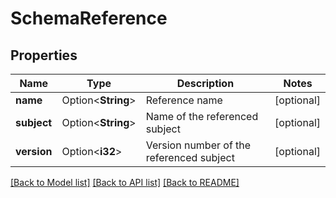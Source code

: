 # SchemaReference

## Properties

Name | Type | Description | Notes
------------ | ------------- | ------------- | -------------
**name** | Option<**String**> | Reference name | [optional]
**subject** | Option<**String**> | Name of the referenced subject | [optional]
**version** | Option<**i32**> | Version number of the referenced subject | [optional]

[[Back to Model list]](../README.md#documentation-for-models) [[Back to API list]](../README.md#documentation-for-api-endpoints) [[Back to README]](../README.md)


